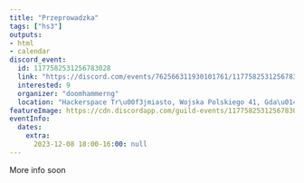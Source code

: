 ```yaml
---
title: "Przeprowadzka"
tags: ["hs3"]
outputs:
- html
- calendar
discord_event:
  id: 1177582531256783028
  link: "https://discord.com/events/762566311930101761/1177582531256783028"
  interested: 9
  organizer: "doomhammerng"
  location: "Hackerspace Tr\u00f3jmiasto, Wojska Polskiego 41, Gda\u0144sk"
featureImage: https://cdn.discordapp.com/guild-events/1177582531256783028/59b9b6cb31807573ec58d966232437bd.png?size=1024
eventInfo:
  dates:
    extra:
      2023-12-08 18:00-16:00: null
---
```

More info soon
